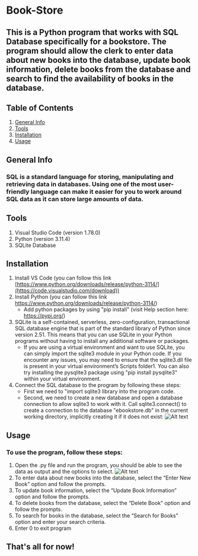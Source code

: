 # Book-Store

## This is a Python program that works with SQL Database specifically for a bookstore. The program should allow the clerk to enter data about new books into the database, update book information, delete books from the database and search to find the availability of books in the database.

## Table of Contents
1. [General Info](#general-info)
2. [Tools](#tool)
3. [Installation](#installation)
4. [Usage](#usage)

## General Info
### SQL is a standard language for storing, manipulating and retrieving data in databases. Using one of the most user-friendly language can make it easier for you to work around SQL data as it can store large amounts of data.

## Tools
1. Visual Studio Code (version 1.78.0)
2. Python (version 3.11.4)
3. SQLite Database

## Installation
1. Install VS Code (you can follow this link [https://www.python.org/downloads/release/python-3114/](https://code.visualstudio.com/download))
2. Install Python (you can follow this link https://www.python.org/downloads/release/python-3114/)
    * Add python packages by using "pip install" (visit Help section here: https://pypi.org/)
3. SQLite is a self-contained, serverless, zero-configuration, transactional SQL database engine that is part of the standard library of Python since version 2.51.
   This means that you can use SQLite in your Python programs without having to install any additional software or packages.
    * If you are using a virtual environment and want to use SQLite, you can simply import the sqlite3 module in your Python code. If you encounter any issues, you may need
    to ensure that the sqlite3.dll file is present in your virtual environment’s Scripts folder1. You can also try installing the pysqlite3 package using "pip install pysqlite3"
    within your virtual environment.
4. Connect the SQL database to the program by following these steps:
    * First we need to "import sqlite3 library into the program code.
    * Second, we need to create a new database and open a database connection to allow sqlite3 to work with it. Call sqlite3.connect() to create a connection to the database
      "ebookstore.db" in the current working directory, implicitly creating it if it does not exist:
    ![Alt text](image_URL)

## Usage
### To use the program, follow these steps:
1. Open the .py file and run the program, you should be able to see the data as output and the options to select.
![Alt text](image_URL)
2. To enter data about new books into the database, select the “Enter New Book” option and follow the prompts.
3. To update book information, select the “Update Book Information” option and follow the prompts.
4. To delete books from the database, select the “Delete Book” option and follow the prompts.
5. To search for books in the database, select the “Search for Books” option and enter your search criteria.
6. Enter 0 to exit program

## That's all for now!
    
